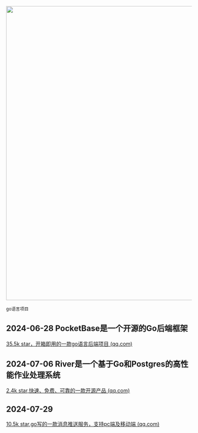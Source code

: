 <img src="https://img.picui.cn/free/2024/10/22/67176ac24bbd6.png" width="800" />  

<small>go语言项目</small>

## 2024-06-28 PocketBase是一个开源的Go后端框架

[35.5k star，开箱即用的一款go语言后端项目 (qq.com)](https://mp.weixin.qq.com/s?__biz=MzU4MjY3Mzc3OQ==&mid=2247492044&idx=1&sn=7d50195ae2b68a4fd039f311e2c44565&chksm=fdb615d0cac19cc69f83d73ff9db1f71ddce80e8e6a0ad8ac3269d8339bdaa94eeae83171ff8&token=1387101140&lang=zh_CN#rd)

## 2024-07-06 River是一个基于Go和Postgres的高性能作业处理系统

[2.4k star,快速、免费、可靠的一款开源产品 (qq.com)](https://mp.weixin.qq.com/s?__biz=MzU4MjY3Mzc3OQ==&mid=2247492200&idx=1&sn=0ea7625f93d7f046df271aa5b23e94db&chksm=fdb61674cac19f62ba127ef4d6081a6ff3fa8f2b9f8dc5cbc02aed340865884bdd41c8aa197d&token=1387101140&lang=zh_CN#rd)

## 2024-07-29

[10.5k star,go写的一款消息推送服务，支持pc端及移动端 (qq.com)](https://mp.weixin.qq.com/s?__biz=MzU4MjY3Mzc3OQ==&mid=2247492649&idx=1&sn=f07807eaa2a72fccf5fa452397282989&chksm=fdb61035cac19923dc62dabd80cefa3e59c98bf8b896faac9d2090a7cf8a053a701d34a72f2e&token=1387101140&lang=zh_CN#rd)
